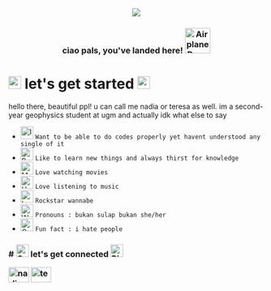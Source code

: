 <div align = center>

<img src= https://media.giphy.com/media/GTgq6SgnEKzdu/giphy.gif />

<br>
<div align = left>

<h3 align="center">ciao pals, you've landed here! <img src="https://raw.githubusercontent.com/Tarikul-Islam-Anik/Animated-Fluent-Emojis/master/Emojis/Travel%20and%20places/Airplane%20Departure.png" alt="Airplane Departure" width="50" height="50" /> </h3>


# <img src="https://raw.githubusercontent.com/Tarikul-Islam-Anik/Animated-Fluent-Emojis/master/Emojis/Objects/Chains.png" alt="Chains" width="25" height="25" />  let's get started <img src="https://raw.githubusercontent.com/Tarikul-Islam-Anik/Animated-Fluent-Emojis/master/Emojis/Symbols/Right%20Arrow%20Curving%20Down.png" alt="Right Arrow Curving Down" width="25" height="25" />
hello there, beautiful ppl! u can call me nadia or teresa as well. im a second-year geophysics student at ugm and actually idk what else to say
- <img src="https://raw.githubusercontent.com/Tarikul-Islam-Anik/Animated-Fluent-Emojis/master/Emojis/Symbols/Input%20Symbols.png" alt="Input Symbols" width="25" height="25" /> ```Want to be able to do codes properly yet havent understood any single of it```
- <img src="https://raw.githubusercontent.com/Tarikul-Islam-Anik/Animated-Fluent-Emojis/master/Emojis/Symbols/Bubbles.png" alt="Bubbles" width="25" height="25" /> ```Like to learn new things and always thirst for knowledge```
-  <img src="https://raw.githubusercontent.com/Tarikul-Islam-Anik/Animated-Fluent-Emojis/master/Emojis/Objects/Movie%20Camera.png" alt="Movie Camera" width="25" height="25" /> ```Love watching movies```
- <img src="https://raw.githubusercontent.com/Tarikul-Islam-Anik/Animated-Fluent-Emojis/master/Emojis/Objects/Headphone.png" alt="Headphone" width="25" height="25" /> ```Love listening to music```
- <img src="https://raw.githubusercontent.com/Tarikul-Islam-Anik/Animated-Fluent-Emojis/master/Emojis/Hand%20gestures/Love-You%20Gesture%20Medium-Light%20Skin%20Tone.png" alt="Love-You Gesture Medium-Light Skin Tone" width="25" height="25" /> ```Rockstar wannabe```
- <img src="https://raw.githubusercontent.com/Tarikul-Islam-Anik/Animated-Fluent-Emojis/master/Emojis/People/Woman%20Cartwheeling.png" alt="Woman Cartwheeling" width="25" height="25" /> ```Pronouns : bukan sulap bukan she/her```
- <img src="https://raw.githubusercontent.com/Tarikul-Islam-Anik/Animated-Fluent-Emojis/master/Emojis/Activities/Crystal%20Ball.png" alt="Crystal Ball" width="25" height="25" /> ```Fun fact : i hate people```

<h3 align="left"> 
# <img src="https://raw.githubusercontent.com/Tarikul-Islam-Anik/Animated-Fluent-Emojis/master/Emojis/Objects/Chains.png" alt="Chains" width="25" height="25" />  let's get connected <img src="https://raw.githubusercontent.com/Tarikul-Islam-Anik/Animated-Fluent-Emojis/master/Emojis/Symbols/Right%20Arrow%20Curving%20Down.png" alt="Right Arrow Curving Down" width="25" height="25" />
<p align="left">
<a href="https://linkedin.com/in/nadia-maharaniii" target="blank"><img align="center" src="https://raw.githubusercontent.com/rahuldkjain/github-profile-readme-generator/master/src/images/icons/Social/linked-in-alt.svg" alt="nadia-maharaniii" height="30" width="40" /></a>
<a href="https://instagram.com/teressanm" target="blank"><img align="center" src="https://raw.githubusercontent.com/rahuldkjain/github-profile-readme-generator/master/src/images/icons/Social/instagram.svg" alt="teressanm" height="30" width="40" /></a>

[![<Gmail>](https://img.shields.io/badge/Gmail-4db8ff?style=for-the-badge&logo=Gmail&logoColor=white)](nadiamaharani@mail.ugm.ac.id)

<img scr= "https://media.tenor.com/wpSo-8CrXqUAAAAi/loading-loading-forever.gif" /> 
